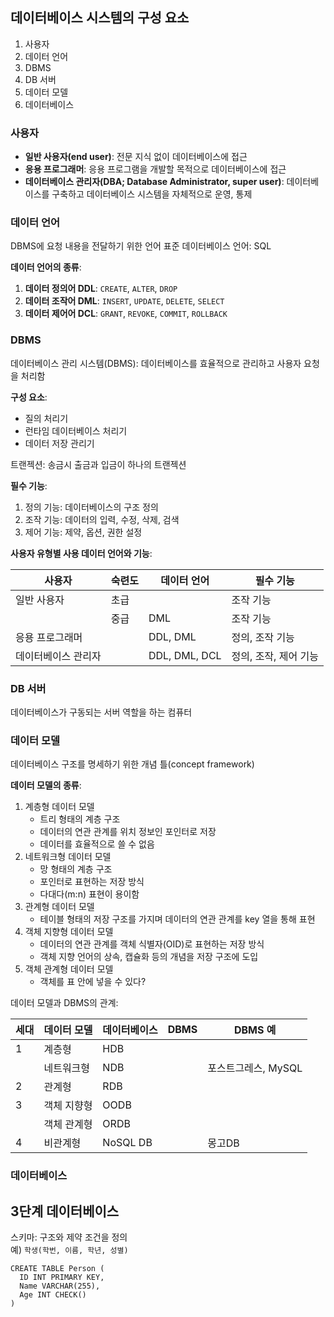 ## 데이터베이스 시스템의 구성 요소
1. 사용자
2. 데이터 언어
3. DBMS
4. DB 서버
5. 데이터 모델
6. 데이터베이스

### 사용자
- **일반 사용자(end user)**: 전문 지식 없이 데이터베이스에 접근
- **응용 프로그래머**: 응용 프로그램을 개발할 목적으로 데이터베이스에 접근
- **데이터베이스 관리자(DBA; Database Administrator, super user)**: 데이터베이스를 구축하고 데이터베이스 시스템을 자체적으로 운영, 통제

### 데이터 언어
DBMS에 요청 내용을 전달하기 위한 언어
표준 데이터베이스 언어: SQL

**데이터 언어의 종류**:
1. **데이터 정의어 DDL**: `CREATE`, `ALTER`, `DROP`
2. **데이터 조작어 DML**: `INSERT`, `UPDATE`, `DELETE`, `SELECT`
3. **데이터 제어어 DCL**: `GRANT`, `REVOKE`, `COMMIT`, `ROLLBACK`

### DBMS
데이터베이스 관리 시스템(DBMS): 데이터베이스를 효율적으로 관리하고 사용자 요청을 처리함

**구성 요소**:
- 질의 처리기
- 런타임 데이터베이스 처리기
- 데이터 저장 관리기

트랜젝션: 송금시 출금과 입금이 하나의 트랜젝션

**필수 기능**:
1. 정의 기능: 데이터베이스의 구조 정의
2. 조작 기능: 데이터의 입력, 수정, 삭제, 검색
3. 제어 기능: 제약, 옵션, 권한 설정

**사용자 유형별 사용 데이터 언어와 기능**:

|사용자|숙련도|데이터 언어|필수 기능|
|---|---|---|---|
|일반 사용자|초급||조작 기능|
||중급|DML|조작 기능|
|응용 프로그래머||DDL, DML|정의, 조작 기능|
|데이터베이스 관리자||DDL, DML, DCL|정의, 조작, 제어 기능|

### DB 서버
데이터베이스가 구동되는 서버 역할을 하는 컴퓨터

### 데이터 모델
데이터베이스 구조를 명세하기 위한 개념 틀(concept framework)

**데이터 모델의 종류**:
1. 계층형 데이터 모델
   - 트리 형태의 계층 구조
   - 데이터의 연관 관계를 위치 정보인 포인터로 저장
   - 데이터를 효율적으로 쓸 수 없음
2. 네트워크형 데이터 모델
   - 망 형태의 계층 구조
   - 포인터로 표현하는 저장 방식
   - 다대다(m:n) 표현이 용이함
3. 관계형 데이터 모델
   - 테이블 형태의 저장 구조를 가지며 데이터의 연관 관계를 key 열을 통해 표현
4. 객체 지향형 데이터 모델
   - 데이터의 연관 관계를 객체 식별자(OID)로 표현하는 저장 방식
   - 객체 지향 언어의 상속, 캡슐화 등의 개념을 저장 구조에 도입
5. 객체 관계형 데이터 모델
   - 객체를 표 안에 넣을 수 있다?

데이터 모델과 DBMS의 관계:

|세대|데이터 모델|데이터베이스|DBMS|DBMS 예|
|---|---|---|---|---|
|1|계층형|HDB|||
||네트워크형|NDB||포스트그레스, MySQL|
|2|관계형|RDB|||
|3|객체 지향형|OODB|||
||객체 관계형|ORDB|||
|4|비관계형|NoSQL DB||몽고DB|

### 데이터베이스

## 3단계 데이터베이스

스키마: 구조와 제약 조건을 정의   
예) `학생(학번, 이름, 학년, 성별)`

```
CREATE TABLE Person (
  ID INT PRIMARY KEY,
  Name VARCHAR(255),
  Age INT CHECK()
)
```

